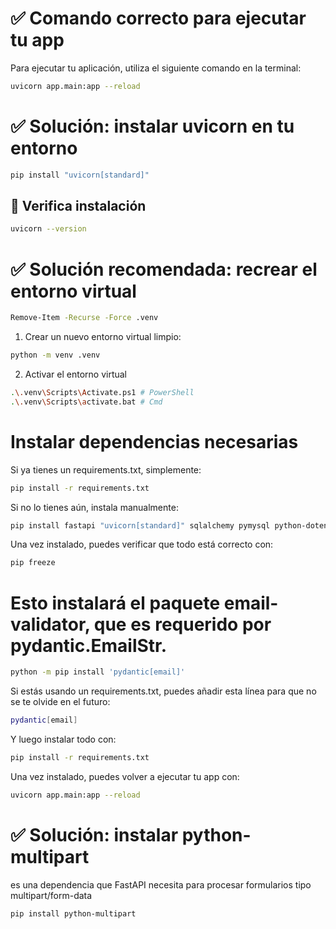 # ✅ Comando correcto para ejecutar tu app
Para ejecutar tu aplicación, utiliza el siguiente comando en la terminal:

```bash
uvicorn app.main:app --reload
```

# ✅ Solución: instalar uvicorn en tu entorno
```bash
pip install "uvicorn[standard]"
```
## 🧠 Verifica instalación
```bash
uvicorn --version
```
# ✅ Solución recomendada: recrear el entorno virtual

```bash
Remove-Item -Recurse -Force .venv
```
1. Crear un nuevo entorno virtual limpio:
```bash
python -m venv .venv
```
2. Activar el entorno virtual
```bash
.\.venv\Scripts\Activate.ps1 # PowerShell
.\.venv\Scripts\activate.bat # Cmd
```

# Instalar dependencias necesarias
Si ya tienes un requirements.txt, simplemente:
```bash
pip install -r requirements.txt
```

Si no lo tienes aún, instala manualmente:
```bash
pip install fastapi "uvicorn[standard]" sqlalchemy pymysql python-dotenv passlib python-jose alembic
```

Una vez instalado, puedes verificar que todo está correcto con:
```bash
pip freeze
```
# Esto instalará el paquete email-validator, que es requerido por pydantic.EmailStr.

```bash
python -m pip install 'pydantic[email]'
```

Si estás usando un requirements.txt, puedes añadir esta línea para que no se te olvide en el futuro:
```bash
pydantic[email]
```
Y luego instalar todo con:
```bash
pip install -r requirements.txt
```
Una vez instalado, puedes volver a ejecutar tu app con:
```bash
uvicorn app.main:app --reload
```
# ✅ Solución: instalar python-multipart
es una dependencia que FastAPI necesita para procesar formularios tipo multipart/form-data
```bash
pip install python-multipart
```

```bash
```

```bash
```

```bash
```